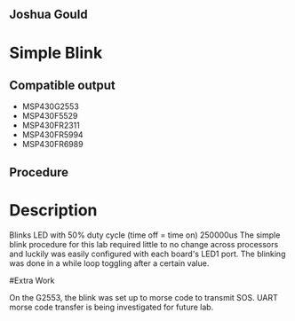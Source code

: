 ## Joshua Gould
# Simple Blink

## Compatible output
* MSP430G2553
* MSP430F5529
* MSP430FR2311
* MSP430FR5994
* MSP430FR6989

## Procedure


# Description
Blinks LED with 50% duty cycle (time off = time on)
250000us
The simple blink procedure for this lab required little to no change across processors and luckily was easily configured with each board's LED1 port. The blinking was done in a while loop toggling after a certain value. 

#Extra Work

On the G2553, the blink was set up to morse code to transmit SOS. UART morse code transfer is being investigated for future lab.
